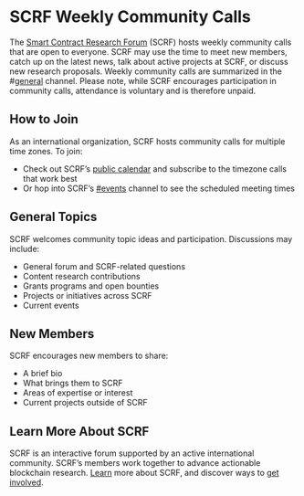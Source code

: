 # SCRF Weekly Community Calls

The [Smart Contract Research Forum](smartcontractresearch.org) (SCRF) hosts weekly community calls that are open to everyone. SCRF may use the time to meet new members, catch up on the latest news, talk about active projects at SCRF, or discuss new research proposals. Weekly community calls are summarized in the #[general](https://discord.com/channels/784234332617048065/784234333111451670) channel. Please note, while SCRF encourages participation in community calls, attendance is voluntary and is therefore unpaid.

## How to Join

As an international organization, SCRF hosts community calls for multiple time zones. To join:

* Check out SCRF’s [public calendar](https://calendar.google.com/calendar/embed?src=c_45nqubmu17kcm9r1p8o5sqtte0%40group.calendar.google.com&ctz=America%2FLos_Angeles) and subscribe to the timezone calls that work best
* Or hop into SCRF’s [#events](https://discord.com/channels/784234332617048065/872234053850529872) channel to see the scheduled meeting times

## General Topics

SCRF welcomes community topic ideas and participation. Discussions may include:

* General forum and SCRF-related questions
* Content research contributions
* Grants programs and open bounties
* Projects or initiatives across SCRF
* Current events

## New Members

SCRF encourages new members to share:

* A brief bio
* What brings them to SCRF
* Areas of expertise or interest
* Current projects outside of SCRF

## Learn More About SCRF

SCRF is an interactive forum supported by an active international community. SCRF’s members work together to advance actionable blockchain research. [Learn](https://github.com/smartcontractresearchforum/docs) more about SCRF, and discover ways to [get involved](https://github.com/smartcontractresearchforum/docs/blob/main/en/content_connecting_with_scrf.md).
